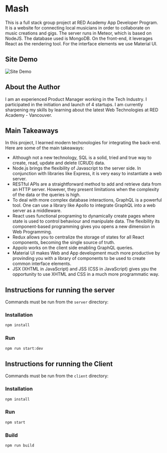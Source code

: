 # Mash

This is a full stack group project at RED Academy App Developer Program. It is a website for connecting local musicians in order to collaborate on music creations and gigs. The server runs in Meteor, which is based on NodeJS. The database used is MongoDB. On the front-end, it leverages React as the rendering tool. For the interface elements we use Material UI.

## Site Demo

![Site Demo](/public/images/site-demo.gif)

## About the Author

I am an experienced Product Manager working in the Tech Industry. I participated in the initiation and launch of 4 startups. I am currently sharpening my skills by learning about the latest Web Technologies at RED Academy - Vancouver.

## Main Takeaways

In this project, I learned modern techonologies for integrating the back-end. Here are some of the main takeaways:

- Although not a new technology, SQL is a solid, tried and true way to create, read, update and delete (CRUD) data.
- Node.js brings the flexibility of Javascript to the server side. In conjunction with libraries like Express, it is very easy to instantiate a web server.
- RESTful APIs are a straightforward method to add and retrieve data from an HTTP server. However, they present limitations when the complexity of the data or the queries is high.
- To deal with more complex database interactions, GraphQL is a powerful tool. One can use a library like Apollo to integrate GraphQL into a web server as a middleware.
- React uses functional programing to dynamically create pages where state is used to control behaviour and manipulate data. The flexibility its component-based programming gives you opens a new dimension in Web Programming.
- Redux allows you to centralize the storage of states for all React components, becoming the single source of truth.
- Appolo works on the client side enabling GraphQL queries.
- Material UI makes Web and App development much more productive by provinding you with a library of components to be used to create common interface elements.
- JSX (XHTML in JavaScript) and JSS (CSS in JavaScript) gives ypu the opportunity to use XHTML and CSS in a much more programmatic way.

## Instructions for running the server

Commands must be run from the `server` directory:

### Installation

```bash
npm install
```

### Run

```bash
npm run start:dev
```

## Instructions for running the Client

Commands must be run from the `client` directory:

### Installation

```bash
npm install
```

### Run

```bash
npm start
```

### Build

```bash
npm run build
```
